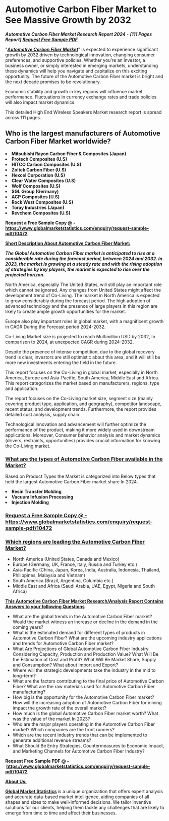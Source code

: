 <h1>Automotive Carbon Fiber Market to See Massive Growth by 2032</h1><p><em><strong>Automotive Carbon Fiber Market Research Report 2024</strong></em>&nbsp;-&nbsp;<em><strong>[111 Pages Report] </strong></em><em><strong><a href="https://www.globalmarketstatistics.com/enquiry/request-sample-pdf/10472">Request Free Sample PDF</a></strong></em></p><p>"<a style="font-style: italic; font-weight: bold;" href="https://www.globalmarketstatistics.com/market-reports/automotive-carbon-fiber-market-10472">Automotive Carbon Fiber Market</a>" is expected to experience significant growth by 2032 driven by technological innovation, changing consumer preferences, and supportive policies. Whether you're an investor, a business owner, or simply interested in emerging markets, understanding these dynamics will help you navigate and capitalize on this exciting opportunity. The future of the&nbsp;Automotive Carbon Fiber market is bright and the next decade promises to be revolutionary.</p><p>Economic stability and growth in key regions will influence market performance. Fluctuations in currency exchange rates and trade policies will also impact market dynamics.</p><p>This detailed&nbsp;High End Wireless Speakers Market research report is spread across 111 pages.</p><h2><strong>Who is the largest manufacturers of Automotive Carbon Fiber Market worldwide?</strong></h2><p><strong><li>Mitsubishi Rayon Carbon Fiber & Composites (Japan)<li>Protech Composites (U.S)<li>HITCO Carbon Composites (U.S)<li>Zoltek Carbon Fiber (U.S)<li>Hexcel Corporation (U.S)<li>Clear Water Composites (U.S)<li>Wolf Composites (U.S)<li>SGL Group (Germany)<li>ACP Composites (U.S)<li>Rock West Composites (U.S)<li>Toray Industries (Japan)<li>Revchem Composites (U.S)</strong></p><p><strong>Request a Free Sample Copy @ - <a href="https://www.globalmarketstatistics.com/enquiry/request-sample-pdf/10472">https://www.globalmarketstatistics.com/enquiry/request-sample-pdf/10472</a></strong></p><p><strong><u>Short Description About Automotive Carbon Fiber Market:</u></strong></p><p><strong><em>The Global Automotive Carbon Fiber market is anticipated to rise at a considerable rate during the forecast period, between 2024 and 2032. In 2023, the market is growing at a steady rate and with the rising adoption of strategies by key players, the market is expected to rise over the projected horizon.</em></strong></p><p>North America, especially The United States, will still play an important role which cannot be ignored. Any changes from United States might affect the development trend of Co-Living. The market in North America is expected to grow considerably during the forecast period. The high adoption of advanced technology and the presence of large players in this region are likely to create ample growth opportunities for the market.</p><p>Europe also play important roles in global market, with a magnificent growth in CAGR During the Forecast period 2024-2032.</p><p>Co-Living Market size is projected to reach Multimillion USD by 2032, In comparison to 2024, at unexpected CAGR during 2024-2032.</p><p>Despite the presence of intense competition, due to the global recovery trend is clear, investors are still optimistic about this area, and it will still be more new investments entering the field in the future.</p><p>This report focuses on the Co-Living in global market, especially in North America, Europe and Asia-Pacific, South America, Middle East and Africa. This report categorizes the market based on manufacturers, regions, type and application.</p><p>The report focuses on the Co-Living market size, segment size (mainly covering product type, application, and geography), competitor landscape, recent status, and development trends. Furthermore, the report provides detailed cost analysis, supply chain.</p><p>Technological innovation and advancement will further optimize the performance of the product, making it more widely used in downstream applications. Moreover, Consumer behavior analysis and market dynamics (drivers, restraints, opportunities) provides crucial information for knowing the Co-Living market.</p><h3 class="rank-math-question "><span style="text-decoration: underline;">What are the types of Automotive Carbon Fiber available in the Market?</span></h3><p>Based on Product Types the Market is categorized into Below types that held the largest Automotive Carbon Fiber market share In 2024.</p><p><strong><li>Resin Transfer Molding<li>Vacuum Infusion Processing<li>Injection Molding</strong></p><h3 class="rank-math-question "><span style="text-decoration: underline;">Request a Free Sample Copy @ - <a href="https://www.globalmarketstatistics.com/enquiry/request-sample-pdf/10472">https://www.globalmarketstatistics.com/enquiry/request-sample-pdf/10472</a></span></h3><h3 class="rank-math-question "><span style="text-decoration: underline;">Which regions are leading the Automotive Carbon Fiber Market?</span></h3><ul><li>North America (United States, Canada and Mexico)</li><li>Europe (Germany, UK, France, Italy, Russia and Turkey etc.)</li><li>Asia-Pacific (China, Japan, Korea, India, Australia, Indonesia, Thailand, Philippines, Malaysia and Vietnam)</li><li>South America (Brazil, Argentina, Columbia etc.)</li><li>Middle East and Africa (Saudi Arabia, UAE, Egypt, Nigeria and South Africa)</li></ul><p><strong><u>This Automotive Carbon Fiber Market Research/Analysis Report Contains Answers to your following Questions</u></strong></p><ul><li>What are the global trends in the Automotive Carbon Fiber market? Would the market witness an increase or decline in the demand in the coming years?</li><li>What is the estimated demand for different types of products in Automotive Carbon Fiber? What are the upcoming industry applications and trends for Automotive Carbon Fiber market?</li><li>What Are Projections of Global Automotive Carbon Fiber Industry Considering Capacity, Production and Production Value? What Will Be the Estimation of Cost and Profit? What Will Be Market Share, Supply and Consumption? What about Import and Export?</li><li>Where will the strategic developments take the industry in the mid to long-term?</li><li>What are the factors contributing to the final price of Automotive Carbon Fiber? What are the raw materials used for Automotive Carbon Fiber manufacturing?</li><li>How big is the opportunity for the Automotive Carbon Fiber market? How will the increasing adoption of Automotive Carbon Fiber for mining impact the growth rate of the overall market?</li><li>How much is the global Automotive Carbon Fiber market worth? What was the value of the market In 2023?</li><li>Who are the major players operating in the Automotive Carbon Fiber market? Which companies are the front runners?</li><li>Which are the recent industry trends that can be implemented to generate additional revenue streams?</li><li>What Should Be Entry Strategies, Countermeasures to Economic Impact, and Marketing Channels for Automotive Carbon Fiber Industry?</li></ul><p><strong>Request Free Sample PDF @ -&nbsp;<a href="https://www.globalmarketstatistics.com/enquiry/request-sample-pdf/10472">https://www.globalmarketstatistics.com/enquiry/request-sample-pdf/10472</a></strong></p><p><strong><u>About Us:</u></strong></p><p><strong><a href="https://www.globalmarketstatistics.com/">Global Market Statistics</a></strong> is a unique organization that offers expert analysis and accurate data-based market intelligence, aiding companies of all shapes and sizes to make well-informed decisions. We tailor inventive solutions for our clients, helping them tackle any challenges that are likely to emerge from time to time and affect their businesses.</p>
